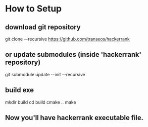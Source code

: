 # How to Setup #

## download git repository
git clone --recursive https://github.com/transeos/hackerrank
## or update submodules (inside 'hackerrank' repository)
git submodule update --init --recursive

## build exe
mkdir build
cd build
cmake ..
make

## Now you'll have hackerrank executable file.
